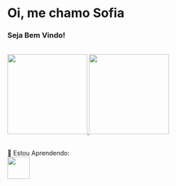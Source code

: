 <h1> Oi, me chamo Sofia </h1>
<h3> Seja Bem Vindo! </h3><br>
          
<div>
<a href="https://github.com/Sofias2">
<img height="180px" src="https://github-readme-stats.vercel.app/api/top-langs/?username=Sofias2&layout=compact&langs_count=7&theme=dracula"/> 
<img height="180em" src="https://github-readme-stats.vercel.app/api?username=seu-usuário-aqui&show_icons=true&theme=dracula&include_all_commits=true&count_private=true"/>
</a>
 </div> <br>
          
📖 Estou Aprendendo:<br>
<img width=50px; src="https://cdn.jsdelivr.net/gh/devicons/devicon/icons/javascript/javascript-original.svg" />
